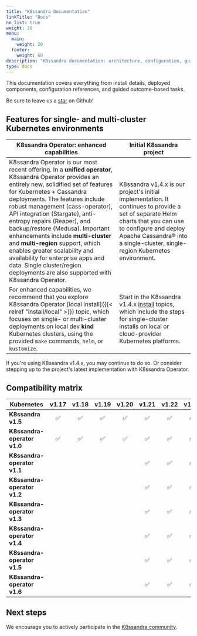 ```yaml
---
title: "K8ssandra Documentation"
linkTitle: "Docs"
no_list: true
weight: 20
menu:
  main:
    weight: 20
  footer:
    weight: 60
description: "K8ssandra documentation: architecture, configuration, guided tasks"
type: docs
---
```


This documentation covers everything from install details, deployed components, configuration references, and guided outcome-based tasks. 

Be sure to leave us a <a class="github-button" href="https://github.com/k8ssandra/k8ssandra" data-icon="octicon-star" aria-label="Star k8ssandra/k8ssandra on GitHub">star</a> on Github!

## Features for single- and multi-cluster Kubernetes environments

| K8ssandra Operator: enhanced capabilities | Initial K8ssandra project|
| ----------- | ----------- |
| K8ssandra Operator is our most recent offering. In a **unified operator**, K8ssandra Operator provides an entirely new, solidified set of features for Kubernetes + Cassandra deployments. The features include robust management (cass-operator), API integration (Stargate), anti-entropy repairs (Reaper), and backup/restore (Medusa). Important enhancements include **multi-cluster** and **multi-region** support, which enables greater scalability and availability for enterprise apps and data. Single cluster/region deployments are also supported with K8ssandra Operator.| K8ssandra v1.4.x is our project's initial implementation. It continues to provide a set of separate Helm charts that you can use to configure and deploy Apache Cassandra&reg; into a single-cluster, single-region Kubernetes environment. |
| For enhanced capabilities, we recommend that you explore K8ssandra Operator [local install]({{< relref "install/local" >}}) topic, which focuses on single- or multi-cluster deployments on local dev  **kind** Kubernetes clusters, using the provided `make` commands, `helm`, or `kustomize`. | Start in the K8ssandra v1.4.x [install](https://docs-v1.k8ssandra.io/install/local/) topics, which include the steps for single-cluster installs on local or cloud-provider Kubernetes platforms. |

If you're using K8ssandra v1.4.x, you may continue to do so. Or consider stepping up to the project's latest implementation with K8ssandra Operator.

## Compatibility matrix

| Kubernetes                  | **v1.17** | **v1.18** | **v1.19** | **v1.20** | **v1.21** | **v1.22** | **v1.23** | **v1.24** | **v1.25** |
|-----------------------------|:---------:|:---------:|:---------:|:---------:|:---------:|:---------:|:---------:|:---------:|:---------:|
| **K8ssandra v1.5**          |     ✅     |     ✅     |     ✅     |     ✅     |     ✅     |     ✅     |     ✅     |     ✅     |     ✅     |
| **K8ssandra-operator v1.0** |     ✅     |     ✅     |     ✅     |     ✅     |     ✅     |     ✅     |     ✅     |     ✅     |     ✅     |
| **K8ssandra-operator v1.1** |           |           |           |           |     ✅     |     ✅     |     ✅     |     ✅     |     ✅     |
| **K8ssandra-operator v1.2** |           |           |           |           |     ✅     |     ✅     |     ✅     |     ✅     |     ✅     |
| **K8ssandra-operator v1.3** |           |           |           |           |     ✅     |     ✅     |     ✅     |     ✅     |     ✅     |
| **K8ssandra-operator v1.4** |           |           |           |           |     ✅     |     ✅     |     ✅     |     ✅     |     ✅     |
| **K8ssandra-operator v1.5** |           |           |           |           |     ✅     |     ✅     |     ✅     |     ✅     |     ✅     |
| **K8ssandra-operator v1.6** |           |           |           |           |     ✅     |     ✅     |     ✅     |     ✅     |     ✅     |

## Next steps

We encourage you to actively participate in the [K8ssandra community](https://k8ssandra.io/community/).
